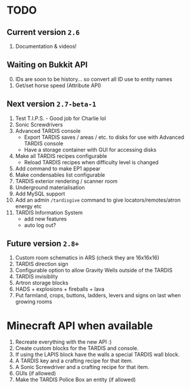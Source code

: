 # TODO

## Current version `2.6`
1. Documentation & videos!

## Waiting on Bukkit API
0. IDs are soon to be history... so convert all ID use to entity names
1. Get/set horse speed (Attribute API)

## Next version `2.7-beta-1`
1. Test T.I.P.S. - Good job for Charlie lol
2. Sonic Screwdrivers
3. Advanced TARDIS console
    * Export TARDIS saves / areas / etc. to disks for use with Advanced TARDIS console
    * Have a storage container with GUI for accessing disks
4. Make all TARDIS recipes configurable
    * Reload TARDIS recipes when difficulty level is changed
5. Add command to make EP1 appear
6. Make condensables list configurable
7. TARDIS exterior rendering / scanner room
8. Underground materialisation
9. Add MySQL support
10. Add an admin `/tardisgive` command to give locators/remotes/atron energy etc
11. TARDIS Information System
    * add new features
    * auto log out?

## Future version `2.8+`
1. Custom room schematics in ARS (check they are 16x16x16)
2. TARDIS direction sign
3. Configurable option to allow Gravity Wells outside of the TARDIS
4. TARDIS invisiblity
5. Artron storage blocks
6. HADS + explosions + fireballs + lava
7. Put farmland, crops, buttons, ladders, levers and signs on last when growing rooms

# Minecraft API when available
1. Recreate everything with the new API :)
2. Create custom blocks for the TARDIS and console.
3. If using the LAPIS block have the walls a special TARDIS wall block.
4. A TARDIS key and a crafting recipe for that item.
5. A Sonic Screwdriver and a crafting recipe for that item.
6. GUIs (if allowed)
7. Make the TARDIS Police Box an entity (if allowed)
